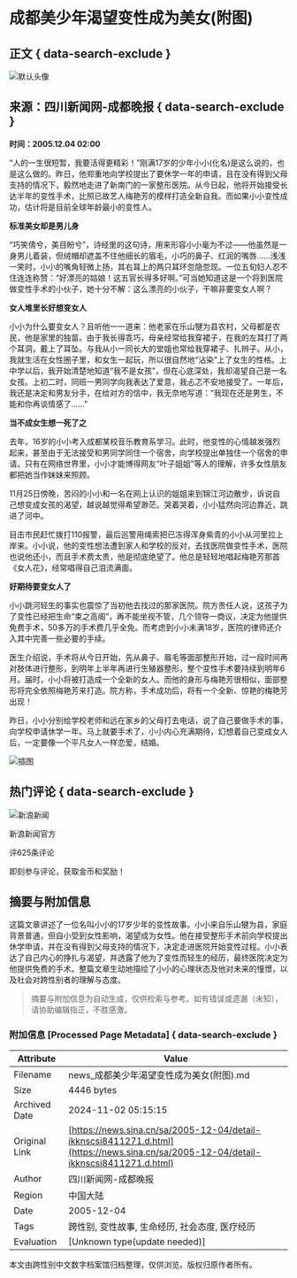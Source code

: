 # 成都美少年渴望变性成为美女(附图)

## 正文 { data-search-exclude }


![默认头像](https://n.sinaimg.cn/default/622af858/20181010/default_avatar.jpg)

## 来源：四川新闻网-成都晚报 { data-search-exclude }

**时间：2005.12.04 02:00**

“人的一生很短暂，我要活得更精彩！”刚满17岁的少年小小(化名)是这么说的，也是这么做的。昨日，他郑重地向学校提出了要休学一年的申请，且在没有得到父母支持的情况下，毅然地走进了新南门的一家整形医院。从今日起，他将开始接受长达半年的变性手术，比照已故艺人梅艳芳的模样打造全新自我。而如果小小变性成功，估计将是目前全球年龄最小的变性人。

**标准美女却是男儿身**

“巧笑倩兮，美目盼兮”，诗经里的这句诗，用来形容小小毫为不过——他虽然是一身男儿着装，但绒帽却遮盖不住他细长的眉毛，小巧的鼻子、红润的嘴唇……浅浅一笑时，小小的嘴角轻微上扬，其右耳上的两只耳环忽隐忽现。一位五旬妇人忍不住连连称赞：“好漂亮的姑娘！这五官长得多好啊。”可当她知道这是一个将到医院做变性手术的小伙子，她十分不解：这么漂亮的小伙子，干嘛非要变女人啊？

**女人堆里长好想变女人**

小小为什么要变女人？且听他一一道来：他老家在乐山犍为县农村，父母都是农民，他是家里的独苗。由于我长得乖巧，母亲经常给我穿裙子，在我的左耳打了两个耳洞，戴上了耳坠。与我从小一同长大的堂姐也常给我穿裙子、扎辫子。从小，我就生活在女性圈子里，和女生一起玩，所以很自然地“沾染”上了女生的性格。上中学以后，我开始清楚地知道“我不是女孩”，但在心底深处，我却渴望自己是一名女孩。上初二时，同班一男同学向我表达了爱意，我忐忑不安地接受了。一年后，我还是决定和男友分手，在给对方的信中，我无奈地写道：“我现在还是男生，不能和你再谈情感了……”

**当不成女生想一死了之**

去年，16岁的小小考入成都某校音乐教育系学习。此时，他变性的心情越发强烈起来，甚至由于无法接受和男同学同住一个宿舍，向学校提出单独住一个宿舍的申请。只有在网络世界里，小小才能博得网友“叶子姐姐”等人的理解，许多女性朋友都把她当作妹妹来照顾。

11月25日傍晚，苦闷的小小和一名在网上认识的姐姐来到锦江河边散步，诉说自己想变成女孩的渴望，越说越觉得希望渺茫。哭着哭着，小小猛然向河边靠近，跳进了河中。

目击市民赶忙拨打110报警，最后巡警用绳索把已冻得浑身紫青的小小从河里拉上岸来。小小说，他的变性想法遭到家人和学校的反对，去找医院做变性手术，医院也说他还小，而且手术费太贵，他是彻底绝望了。他总是轻轻地唱起梅艳芳那首《女人花》，经常唱得自己泪流满面。

**好期待要变女人了**

小小跳河轻生的事实也震惊了当初他去找过的那家医院。院方责任人说，这孩子为了变性已经把生命“束之高阁”，再不能坐视不管，几个领导一商议，决定为他提供免费手术，50多万的手术费几乎全免。而考虑到小小未满18岁，医院的律师还介入其中完善一些必要的手续。

医生介绍说，手术将从今日开始，先从鼻子、眉毛等面部整形开始，过一段时间再对肢体进行整形，到明年上半年再进行生殖器整形，整个变性手术要持续到明年6月。届时，小小将被打造成一个全新的女人。而他的身形与梅艳芳很相似，面部整形将完全依照梅艳芳来打造。院方称，手术成功后，将有一个全新、惊艳的梅艳芳出现！

昨日，小小分别给学校老师和远在家乡的父母打去电话，说了自己要做手术的事，向学校申请休学一年。马上就要手术了，小小内心充满期待，幻想着自己变成女人后，一定要像一个平凡女人一样恋爱，结婚。

![插图](https://n.sinaimg.cn/default/2fb77759/20151125/320X320.png)

## 热门评论 { data-search-exclude }

![新浪新闻](https://n.sinaimg.cn/default/80905340/20200331/sinalogo.png)

新浪新闻官方

评625条评论

即刻参与评论，获取金币和奖励！

## 摘要与附加信息

<!-- tcd_abstract -->
这篇文章讲述了一位名叫小小的17岁少年的变性故事。小小来自乐山犍为县，家庭背景普通，但自小受到女性影响，渴望成为女性。他在接受整形手术前向学校提出休学申请，并在没有得到父母支持的情况下，决定走进医院开始变性过程。小小表达了自己内心的挣扎与渴望，并透露了他为了变性而轻生的经历，最终医院决定为他提供免费的手术。整篇文章生动地描绘了小小的心理状态及他对未来的憧憬，以及社会对跨性别者的理解与态度。
<!-- tcd_abstract_end -->

> 摘要与附加信息为自动生成，仅供检索与参考。如有错误或遗漏（未知），请协助编辑指正，不胜感激。

### 附加信息 [Processed Page Metadata] { data-search-exclude }

| Attribute       | Value                                  |
|-----------------|----------------------------------------|
| Filename        | news_成都美少年渴望变性成为美女(附图).md                             |
| Size            | 4446 bytes                           |
| Archived Date   | 2024-11-02 05:15:15                             |
| Original Link   | [https://news.sina.cn/sa/2005-12-04/detail-ikknscsi8411271.d.html](https://news.sina.cn/sa/2005-12-04/detail-ikknscsi8411271.d.html)                       |
| Author          | 四川新闻网-成都晚报                               |
| Region          | 中国大陆                               |
| Date            | 2005-12-04                                 |
| Tags            | 跨性别, 变性故事, 生命经历, 社会态度, 医疗经历                                 |
| Evaluation            | [Unknown type(update needed)]                                 |
<!-- tcd_table_end -->

本文由跨性别中文数字档案馆归档整理，仅供浏览。版权归原作者所有。
